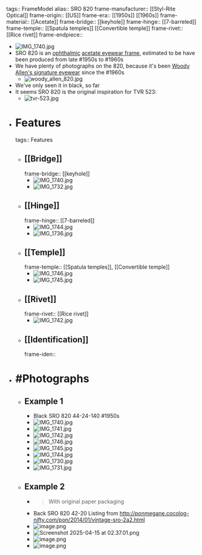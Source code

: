 tags:: FrameModel
alias:: SRO 820
frame-manufacturer:: [[Styl-Rite Optical]] 
frame-origin:: [[US]] 
frame-era:: [[1950s]] [[1960s]] 
frame-material:: [[Acetate]] 
frame-bridge:: [[keyhole]] 
frame-hinge:: [[7-barreled]] 
frame-temple:: [[Spatula temples]] [[Convertible temple]]
frame-rivet:: [[Rice rivet]] 
frame-endpiece::

- ![IMG_1740.jpg](../assets/IMG_1740_1744659275207_0.jpg)
- SRO 820 is an [ophthalmic]([[Ophthalmic]]) [acetate eyewear frame]([[Acetate]]), estimated to be have been produced from late #1950s to #1960s
- We have plenty of photographs on the 820, because it's been [Woody Allen's signature eyewear](https://en.wikipedia.org/wiki/Woody_Allen) since the #1960s
	- ![woody_allen_820.jpg](../assets/woody_allen_820_1744286169191_0.jpg)
- We've only seen it in black, so far
- It seems SRO 820 is the original inspiration for TVR 523:
	- ![tvr-523.jpg](../assets/tvr-523_1744106904317_0.jpg)
- # Features
  tags:: Features
	- ## [[Bridge]]
	  frame-bridge:: [[keyhole]]
		- ![IMG_1740.jpg](../assets/IMG_1740_1744659722141_0.jpg)
		- ![IMG_1732.jpg](../assets/IMG_1732_1744658810605_0.jpg)
	- ## [[Hinge]]
	  frame-hinge:: [[7-barreled]]
		- ![IMG_1744.jpg](../assets/IMG_1744_1744659669988_0.jpg)
		- ![IMG_1736.jpg](../assets/IMG_1736_1744658832535_0.jpg)
	- ## [[Temple]]
	  frame-temple:: [[Spatula temples]], [[Convertible temple]]
		- ![IMG_1746.jpg](../assets/IMG_1746_1744659642538_0.jpg)
		- ![IMG_1745.jpg](../assets/IMG_1745_1744659618265_0.jpg)
	- ## [[Rivet]]
	  frame-rivet:: [[Rice rivet]]
		- ![IMG_1742.jpg](../assets/IMG_1742_1744659686612_0.jpg)
	- ## [[Identification]] 
	  frame-iden::
- # #Photographs
	- ## Example 1
		- Black SRO 820 44-24-140 #1950s
		- ![IMG_1740.jpg](../assets/IMG_1740_1744659740760_0.jpg)
		- ![IMG_1741.jpg](../assets/IMG_1741_1744659751157_0.jpg)
		- ![IMG_1742.jpg](../assets/IMG_1742_1744659785066_0.jpg)
		- ![IMG_1746.jpg](../assets/IMG_1746_1744659767023_0.jpg)
		- ![IMG_1745.jpg](../assets/IMG_1745_1744659801049_0.jpg)
		- ![IMG_1744.jpg](../assets/IMG_1744_1744659842067_0.jpg)
		- ![IMG_1730.jpg](../assets/IMG_1730_1744658729893_0.jpg)
		- ![IMG_1731.jpg](../assets/IMG_1731_1744658761510_0.jpg)
	- ## Example 2
		- > With original paper packaging
		- Back SRO 820 42-20 Listing from http://ponmegane.cocolog-nifty.com/pon/2014/01/vintage-sro-2a2.html
		- ![image.png](../assets/image_1744659545776_0.png)
		- ![Screenshot 2025-04-15 at 02.37.01.png](../assets/sro_820_set_0.png)
		- ![image.png](../assets/image_1744659471994_0.png)
		- ![image.png](../assets/image_1744659571766_0.png)